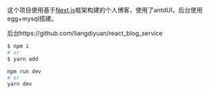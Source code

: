 这个项目使用基于[Next.js](https://nextjs.org/)框架构建的个人博客，使用了antdUI，后台使用egg+mysql搭建。

后台https://github.com/liangdiyuan/react_blog_service

```bash
$ npm i 
# or
$ yarn add

npm run dev
# or
yarn dev
```

